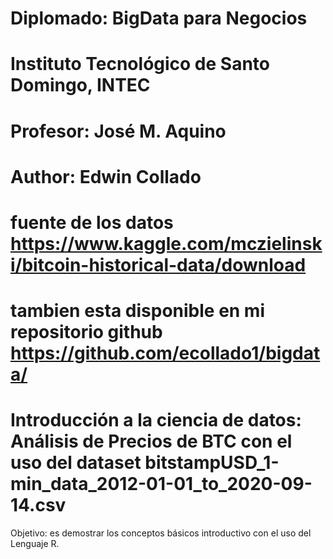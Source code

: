 # Diplomado: BigData para Negocios
# Instituto Tecnológico de Santo Domingo, INTEC

# Profesor: José M. Aquino
# Author: Edwin Collado
# fuente de los datos https://www.kaggle.com/mczielinski/bitcoin-historical-data/download
# tambien esta disponible en mi repositorio github https://github.com/ecollado1/bigdata/


# Introducción a la ciencia de datos: Análisis de Precios de BTC con el uso del dataset bitstampUSD_1-min_data_2012-01-01_to_2020-09-14.csv
  
  Objetivo: es demostrar los conceptos básicos introductivo con el uso del Lenguaje R.
